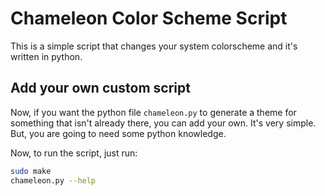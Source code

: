 # Chameleon Color Scheme Script

This is a simple script that changes your system colorscheme and it's written in python.

## Add your own custom script

Now, if you want the python file `chameleon.py` to generate a theme for something that isn't already there, you can add your own. It's very simple. But, you are going to need some python knowledge.

Now, to run the script, just run:

```bash
sudo make
chameleon.py --help 
```
